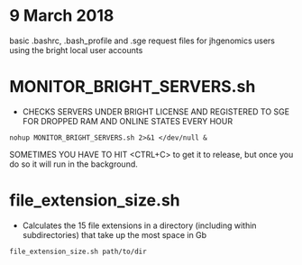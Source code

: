 # 9 March 2018

basic .bashrc, .bash_profile and .sge request files for jhgenomics users using the bright local user accounts

# MONITOR_BRIGHT_SERVERS.sh
- CHECKS SERVERS UNDER BRIGHT LICENSE AND REGISTERED TO SGE FOR DROPPED RAM AND ONLINE STATES EVERY HOUR

`nohup MONITOR_BRIGHT_SERVERS.sh 2>&1 </dev/null &`

SOMETIMES YOU HAVE TO HIT <CTRL+C> to get it to release, but once you do so it will run in the background.

# file_extension_size.sh
- Calculates the 15 file extensions in a directory (including within subdirectories) that take up the most space in Gb

`file_extension_size.sh path/to/dir`
